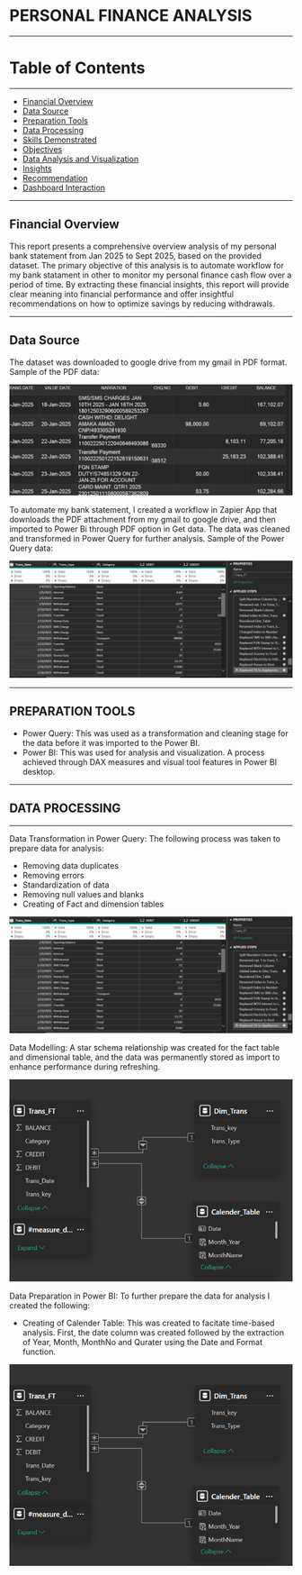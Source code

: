 # PERSONAL FINANCE ANALYSIS
----
# Table of Contents
----
- [Financial Overview](#financial-overview)
- [Data Source](#data-source)
- [Preparation Tools](#preparation-tools)
- [Data Processing](#data-processing)
- [Skills Demonstrated](#skills-demonstrated)
- [Objectives](#objectives)
- [Data Analysis and Visualization](#data-analysis-and-visualization)
- [Insights](#insights)
- [Recommendation](#recommendation)
- [Dashboard Interaction](https://app.powerbi.com/groups/me/list?experience=power-bi)

----

## Financial Overview
This report presents a comprehensive overview analysis of my personal bank statement from Jan 2025 to Sept 2025, based on the provided dataset. The primary objective of this analysis is to automate workflow for my bank statament in other to monitor my personal finance cash flow over a period of time. By extracting these financial insights, this report will provide clear meaning into financial performance and offer insightful recommendations on how to optimize savings by reducing withdrawals.

----

## Data Source
The dataset was downloaded to google drive from my gmail in PDF format.
Sample of the PDF data:

![Screenshot](/Project/screenshot%20075222.png)

To automate my bank statement, I created a workflow in Zapier App that downloads the PDF attachment from my gmail to google drive, and then imported to Power Bi through PDF option in Get data. The data was cleaned and transformed in Power Query for further analysis.
Sample of the Power Query data:

![Screenshot](/Project/screenshot%20050651.png)

----

## PREPARATION TOOLS
  - Power Query: This was used as a transformation and cleaning stage for the data before it was imported to the Power BI.
  - Power BI: This was used for analysis and visualization. A process achieved through DAX measures and visual tool  features in Power BI desktop.

----

## DATA PROCESSING
----
Data Transformation in Power Query: The following process was taken to prepare data for analysis:
  - Removing data duplicates
  - Removing errors
  - Standardization of data
  - Removing null values and blanks
  - Creating of Fact and dimension tables
    
  ![Screenshot](/Project/screenshot%20050651.png)

Data Modelling: A star schema relationship was created for the fact table and dimensional table, and the data was permanently stored as import to enhance performance during refreshing.

  ![Screenshot](/Project/screenshot%20044827.png)

Data Preparation in Power BI: To further prepare the data for analysis I created the following:
   - Creating of Calender Table: This was created to facitate time-based analysis. First, the date column was created followed by the extraction of Year, Month, MonthNo and Qurater using the Date and Format function.
     
   ![Screenshot](/Project/screenshot%20044827.png)  




